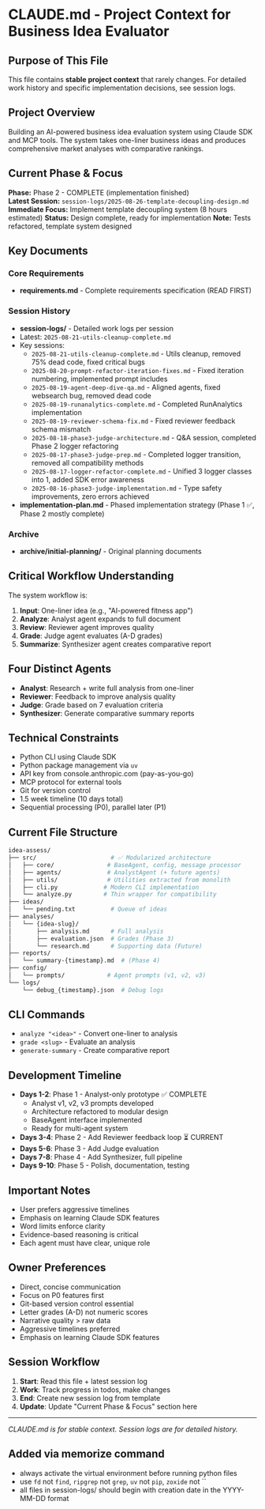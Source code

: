 # CLAUDE.md - Project Context for Business Idea Evaluator

## Purpose of This File

This file contains **stable project context** that rarely changes. For detailed work history and specific implementation decisions, see session logs.

## Project Overview

Building an AI-powered business idea evaluation system using Claude SDK and MCP tools. The system takes one-liner business ideas and produces comprehensive market analyses with comparative rankings.

## Current Phase & Focus

**Phase:** Phase 2 - COMPLETE (implementation finished)  
**Latest Session:** `session-logs/2025-08-26-template-decoupling-design.md`  
**Immediate Focus:** Implement template decoupling system (8 hours estimated)
**Status:** Design complete, ready for implementation
**Note:** Tests refactored, template system designed

## Key Documents

### Core Requirements

- **requirements.md** - Complete requirements specification (READ FIRST)

### Session History

- **session-logs/** - Detailed work logs per session
- Latest: `2025-08-21-utils-cleanup-complete.md`
- Key sessions:
  - `2025-08-21-utils-cleanup-complete.md` - Utils cleanup, removed 75% dead code, fixed critical bugs
  - `2025-08-20-prompt-refactor-iteration-fixes.md` - Fixed iteration numbering, implemented prompt includes
  - `2025-08-19-agent-deep-dive-qa.md` - Aligned agents, fixed websearch bug, removed dead code
  - `2025-08-19-runanalytics-complete.md` - Completed RunAnalytics implementation
  - `2025-08-19-reviewer-schema-fix.md` - Fixed reviewer feedback schema mismatch
  - `2025-08-18-phase3-judge-architecture.md` - Q&A session, completed Phase 2 logger refactoring
  - `2025-08-17-phase3-judge-prep.md` - Completed logger transition, removed all compatibility methods
  - `2025-08-17-logger-refactor-complete.md` - Unified 3 logger classes into 1, added SDK error awareness
  - `2025-08-16-phase3-judge-implementation.md` - Type safety improvements, zero errors achieved
- **implementation-plan.md** - Phased implementation strategy (Phase 1 ✅, Phase 2 mostly complete)

### Archive

- **archive/initial-planning/** - Original planning documents

## Critical Workflow Understanding

The system workflow is:

1. **Input**: One-liner idea (e.g., "AI-powered fitness app")
2. **Analyze**: Analyst agent expands to full document
3. **Review**: Reviewer agent improves quality
4. **Grade**: Judge agent evaluates (A-D grades)
5. **Summarize**: Synthesizer agent creates comparative report

## Four Distinct Agents

- **Analyst**: Research + write full analysis from one-liner
- **Reviewer**: Feedback to improve analysis quality
- **Judge**: Grade based on 7 evaluation criteria
- **Synthesizer**: Generate comparative summary reports

## Technical Constraints

- Python CLI using Claude SDK
- Python package management via `uv`
- API key from console.anthropic.com (pay-as-you-go)
- MCP protocol for external tools
- Git for version control
- 1.5 week timeline (10 days total)
- Sequential processing (P0), parallel later (P1)

## Current File Structure

```bash
idea-assess/
├── src/                     # ✅ Modularized architecture
│   ├── core/               # BaseAgent, config, message processor
│   ├── agents/             # AnalystAgent (+ future agents)
│   ├── utils/              # Utilities extracted from monolith
│   ├── cli.py             # Modern CLI implementation
│   └── analyze.py         # Thin wrapper for compatibility
├── ideas/
│   └── pending.txt          # Queue of ideas
├── analyses/
│   └── {idea-slug}/
│       ├── analysis.md      # Full analysis
│       ├── evaluation.json  # Grades (Phase 3)
│       └── research.md      # Supporting data (Future)
├── reports/
│   └── summary-{timestamp}.md  # (Phase 4)
├── config/
│   └── prompts/            # Agent prompts (v1, v2, v3)
└── logs/
    └── debug_{timestamp}.json  # Debug logs
```

## CLI Commands

- `analyze "<idea>"` - Convert one-liner to analysis
- `grade <slug>` - Evaluate an analysis
- `generate-summary` - Create comparative report

## Development Timeline

- **Days 1-2**: Phase 1 - Analyst-only prototype ✅ COMPLETE
  - Analyst v1, v2, v3 prompts developed
  - Architecture refactored to modular design
  - BaseAgent interface implemented
  - Ready for multi-agent system
- **Days 3-4**: Phase 2 - Add Reviewer feedback loop ⏳ CURRENT
- **Days 5-6**: Phase 3 - Add Judge evaluation
- **Days 7-8**: Phase 4 - Add Synthesizer, full pipeline
- **Days 9-10**: Phase 5 - Polish, documentation, testing

## Important Notes

- User prefers aggressive timelines
- Emphasis on learning Claude SDK features
- Word limits enforce clarity
- Evidence-based reasoning is critical
- Each agent must have clear, unique role

## Owner Preferences

- Direct, concise communication
- Focus on P0 features first
- Git-based version control essential
- Letter grades (A-D) not numeric scores
- Narrative quality > raw data
- Aggressive timelines preferred
- Emphasis on learning Claude SDK features

## Session Workflow

1. **Start**: Read this file + latest session log
2. **Work**: Track progress in todos, make changes
3. **End**: Create new session log from template
4. **Update**: Update "Current Phase & Focus" section here

---

*CLAUDE.md is for stable context. Session logs are for detailed history.*

## Added via memorize command

- always activate the virtual environment before running python files
- use `fd` not `find`, `ripgrep` not `grep`, `uv` not `pip`, `zoxide` not ``
- all files in session-logs/ should begin with creation date in the YYYY-MM-DD format

